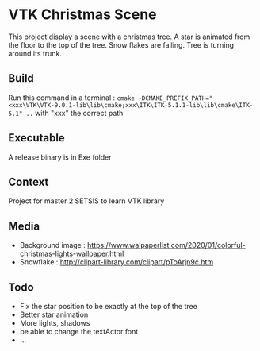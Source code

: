 # VTK Christmas Scene

This project display a scene with a christmas tree.
A star is animated from the floor to the top of the tree.
Snow flakes are falling.
Tree is turning around its trunk.

## Build

Run this command in a terminal : 
```cmake -DCMAKE_PREFIX_PATH="<xxx\VTK\VTK-9.0.1-lib\lib\cmake;xxx\ITK\ITK-5.1.1-lib\lib\cmake\ITK-5.1" ..```
with "xxx" the correct path

## Executable

A release binary is in Exe folder

## Context

Project for master 2 SETSIS to learn VTK library

## Media
* Background image : https://www.walpaperlist.com/2020/01/colorful-christmas-lights-wallpaper.html
* Snowflake : http://clipart-library.com/clipart/pToArjn9c.htm


## Todo

* Fix the star position to be exactly at the top of the tree
* Better star animation
* More lights, shadows
* be able to change the textActor font 
* ...